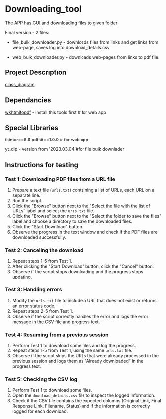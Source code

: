 # Downloading_tool
The APP has GUI and downloading files to given folder 

Final version - 2 files:

* file_bulk_downloader.py - downloads files from links and get links from web-page, saves log into download_details.csv

* web_bulk_downloader.py - downloads web-pages from links to pdf file.

## Project Description

[class_diagram](https://github.com/nlnzcollservices/Files-downloading-tool/pic.png)



## Dependancies

[wkhtmltopdf](https://wkhtmltopdf.org/downloads.html) - install this tools first # for web app

## Special Libraries

tkinter==8.6
pdfkit==1.0.0 # for web app

yt_dlp - version from '2023.03.04'#for file bulk downlader





## Instructions for testing

### Test 1: Downloading PDF files from a URL file
1. Prepare a text file (`urls.txt`) containing a list of URLs, each URL on a separate line.
2. Run the script.
3. Click the "Browse" button next to the "Select the file with the list of URLs" label and select the `urls.txt` file.
4. Click the "Browse" button next to the "Select the folder to save the files" label and choose a directory to save the downloaded files.
5. Click the "Start Download" button.
6. Observe the progress in the text window and check if the PDF files are downloaded successfully.

### Test 2: Canceling the download
1. Repeat steps 1-5 from Test 1.
2. After clicking the "Start Download" button, click the "Cancel" button.
3. Observe if the script stops downloading and the progress stops updating.

### Test 3: Handling errors
1. Modify the `urls.txt` file to include a URL that does not exist or returns an error status code.
2. Repeat steps 2-5 from Test 1.
3. Observe if the script correctly handles the error and logs the error message in the CSV file and progress text.

### Test 4: Resuming from a previous session
1. Perform Test 1 to download some files and log the progress.
2. Repeat steps 1-5 from Test 1, using the same `urls.txt` file.
3. Observe if the script skips the URLs that were already processed in the previous session and logs them as "Already downloaded" in the progress text.

### Test 5: Checking the CSV log
1. Perform Test 1 to download some files.
2. Open the `download_details.csv` file to inspect the logged information.
3. Check if the CSV file contains the expected columns (Original Link, Final Response Link, Filename, Status) and if the information is correctly logged for each download.
